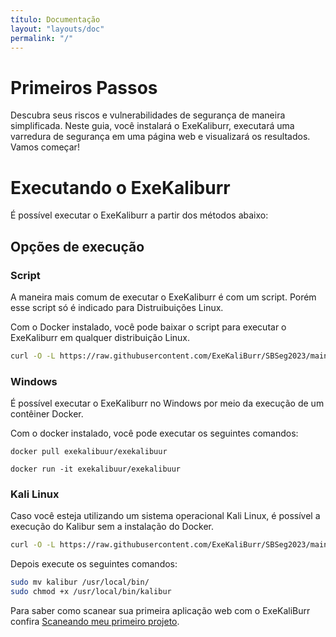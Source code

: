 ```yaml
---
título: Documentação
layout: "layouts/doc"
permalink: "/"
---
```


# Primeiros Passos
Descubra seus riscos e vulnerabilidades de segurança de maneira simplificada. Neste guia, você instalará o ExeKaliburr, executará uma varredura de segurança em uma página web e visualizará os resultados. Vamos começar!

# Executando o ExeKaliburr

É possível executar o ExeKaliburr a partir dos métodos abaixo:

## Opções de execução

### Script

A maneira mais comum de executar o ExeKaliburr é com um script. Porém esse script só é indicado para Distruibuições Linux.

Com o Docker instalado, você pode baixar o script para executar o ExeKaliburr em qualquer distribuição Linux.

```bash
curl -O -L https://raw.githubusercontent.com/ExeKaliBurr/SBSeg2023/main/Source/Setup/setupExekaliburr.sh

```
### Windows
É possível executar o ExeKaliburr no Windows por meio da execução de um contêiner Docker.

Com o docker instalado, você pode executar os seguintes comandos:

```text
docker pull exekalibuur/exekalibuur
```
```text
docker run -it exekalibuur/exekalibuur 
```
### Kali Linux
Caso você esteja utilizando um sistema operacional Kali Linux, é possível a execução do Kalibur sem a instalação do Docker.
```bash
curl -O -L https://raw.githubusercontent.com/ExeKaliBurr/SBSeg2023/main/Source/kalibur 
```
Depois execute os seguintes comandos:
```bash
sudo mv kalibur /usr/local/bin/
sudo chmod +x /usr/local/bin/kalibur
```

Para saber como scanear sua primeira aplicação web com o ExeKaliBurr confira [Scaneando meu primeiro projeto](/Manual/FirstScan.md).

